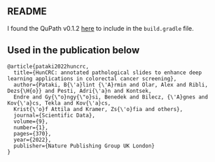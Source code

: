 ## README

I found the QuPath v0.1.2 [here](https://jitpack.io/p/qupath/qupath)
to include in the `build.gradle` file.

## Used in the publication below

```
@article{pataki2022huncrc,
  title={HunCRC: annotated pathological slides to enhance deep learning applications in colorectal cancer screening},
  author={Pataki, B{\'a}lint {\'A}rmin and Olar, Alex and Ribli, Dezs{\H{o}} and Pesti, Adri{\'a}n and Kontsek,
  Endre and Gy{\"o}ngy{\"o}si, Benedek and Bilecz, {\'A}gnes and Kov{\'a}cs, Tekla and Kov{\'a}cs,
  Krist{\'o}f Attila and Kramer, Zs{\'o}fia and others},
  journal={Scientific Data},
  volume={9},
  number={1},
  pages={370},
  year={2022},
  publisher={Nature Publishing Group UK London}
}
```
